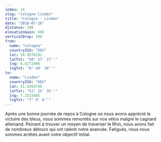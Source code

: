 ```yaml
---
index: 14
slug: "cologne-linden"
title: "Cologne - Linden"
date: "2018-07-16"
distance: 106
elevationGain: 605
verticalDrop: 589
from:
  name: "Cologne"
  countryISO: "DEU"
  lat: 50.9576191
  latTxt: "50° 57' 27''"
  lng: 6.8272406
  lngTxt: "6° 49' 38''"
to:
  name: "Linden"
  countryISO: "DEU"
  lat: 51.4263748
  latTxt: "51° 25' 35''"
  lng: 7.1515885
  lngTxt: "7° 9' 6''"
---
```


Après une bonne journée de repos à Cologne où nous avons apprécié la victoire des bleus, nous sommes remontés sur nos vélos malgré le cagnard allemand. Peinant à trouver un moyen de traverser le Rhin, nous avons fait de nombreux détours qui ont ralenti notre avancée. Fatigués, nous nous sommes arrêtés avant notre objectif initial.

